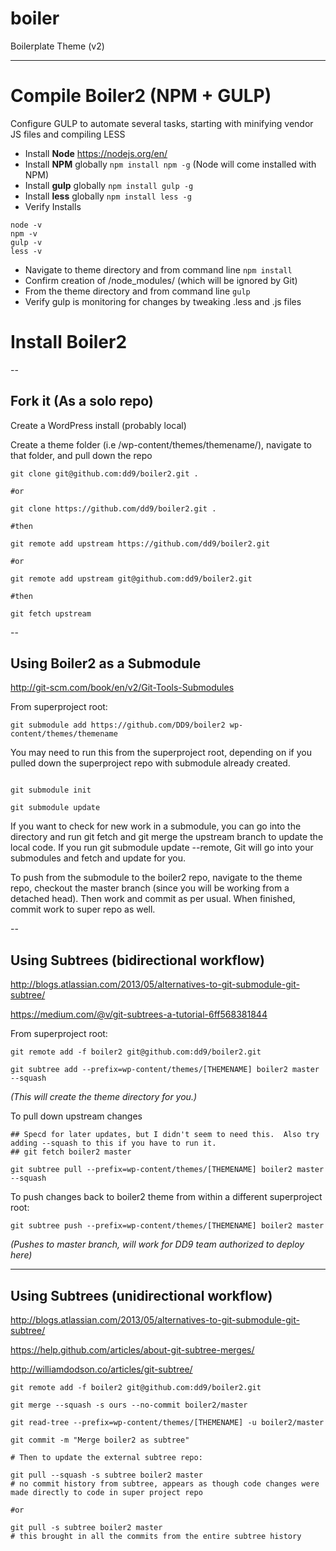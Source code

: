 # boiler
Boilerplate Theme (v2)

----



# Compile Boiler2 (NPM + GULP)

Configure GULP to automate several tasks, starting with minifying vendor JS files and compiling LESS 

- Install **Node** https://nodejs.org/en/
- Install **NPM** globally  `npm install npm -g` (Node will come installed with NPM)
- Install **gulp** globally `npm install gulp -g`
- Install **less** globally `npm install less -g`
- Verify Installs

```
node -v
npm -v
gulp -v
less -v
```

- Navigate to theme directory and from command line `npm install`
- Confirm creation of /node_modules/ (which will be ignored by Git)
- From the theme directory and from command line `gulp`
- Verify gulp is monitoring for changes by tweaking .less and .js files



# Install Boiler2

--

## Fork it (As a solo repo)

Create a WordPress install (probably local)

Create a theme folder (i.e /wp-content/themes/themename/), navigate to that folder, and pull down the repo

```
git clone git@github.com:dd9/boiler2.git .

#or

git clone https://github.com/dd9/boiler2.git .

#then

git remote add upstream https://github.com/dd9/boiler2.git

#or

git remote add upstream git@github.com:dd9/boiler2.git

#then

git fetch upstream

```


--

## Using Boiler2 as a Submodule

http://git-scm.com/book/en/v2/Git-Tools-Submodules

From superproject root: 

```
git submodule add https://github.com/DD9/boiler2 wp-content/themes/themename

```


You may need to run this from the superproject root, depending on if you pulled down the superproject repo with submodule already created.

```

git submodule init

git submodule update

```

If you want to check for new work in a submodule, you can go into the directory and run git fetch and git merge the upstream branch to update the local code.  If you run git submodule update --remote, Git will go into your submodules and fetch and update for you.

To push from the submodule to the boiler2 repo, navigate to the theme repo, checkout the master branch (since you will be working from a detached head).  Then work and commit as per usual.  When finished, commit work to super repo as well.



--

## Using Subtrees (bidirectional workflow)

http://blogs.atlassian.com/2013/05/alternatives-to-git-submodule-git-subtree/

https://medium.com/@v/git-subtrees-a-tutorial-6ff568381844

From superproject root: 

```
git remote add -f boiler2 git@github.com:dd9/boiler2.git

git subtree add --prefix=wp-content/themes/[THEMENAME] boiler2 master --squash

```

*(This will create the theme directory for you.)*

To pull down upstream changes

```
## Specd for later updates, but I didn't seem to need this.  Also try adding --squash to this if you have to run it.
## git fetch boiler2 master 

git subtree pull --prefix=wp-content/themes/[THEMENAME] boiler2 master --squash

```


To push changes back to boiler2 theme from within a different superproject root:

```
git subtree push --prefix=wp-content/themes/[THEMENAME] boiler2 master
```

*(Pushes to master branch, will work for DD9 team authorized to deploy here)*

---

## Using Subtrees (unidirectional workflow)

http://blogs.atlassian.com/2013/05/alternatives-to-git-submodule-git-subtree/

https://help.github.com/articles/about-git-subtree-merges/

http://williamdodson.co/articles/git-subtree/

```
git remote add -f boiler2 git@github.com:dd9/boiler2.git

git merge --squash -s ours --no-commit boiler2/master

git read-tree --prefix=wp-content/themes/[THEMENAME] -u boiler2/master

git commit -m "Merge boiler2 as subtree"

# Then to update the external subtree repo:

git pull --squash -s subtree boiler2 master
# no commit history from subtree, appears as though code changes were made directly to code in super project repo

#or

git pull -s subtree boiler2 master 
# this brought in all the commits from the entire subtree history


```





